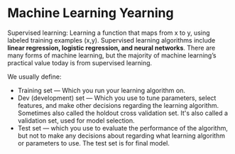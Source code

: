 # Machine Learning Yearning

Supervised learning: Learning a function that maps from x
to y, using labeled training examples (x,y). Supervised learning algorithms include **linear
regression, logistic regression, and neural networks**. There are many forms of machine
learning, but the majority of machine learning’s practical value today is from supervised
learning.

We usually define:

* Training set — Which you run your learning algorithm on.
* Dev (development) set — Which you use to tune parameters, select features, and
make other decisions regarding the learning algorithm. Sometimes also called the holdout
cross validation set. It's also called a validation set, used for model selection.
* Test set — which you use to evaluate the performance of the algorithm, but not to make
any decisions about regarding what learning algorithm or parameters to use. 
The test set is for final model.
